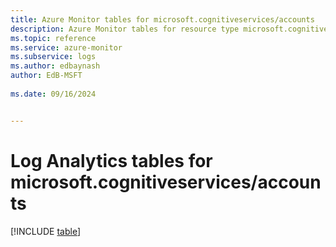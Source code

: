 ```yaml
---
title: Azure Monitor tables for microsoft.cognitiveservices/accounts
description: Azure Monitor tables for resource type microsoft.cognitiveservices/accounts
ms.topic: reference
ms.service: azure-monitor
ms.subservice: logs
ms.author: edbaynash
author: EdB-MSFT
   
ms.date: 09/16/2024


---
```


# Log Analytics tables for microsoft.cognitiveservices/accounts  

[!INCLUDE [table](~/reusable-content/ce-skilling/azure/includes/azure-monitor/reference/tables/microsoft-cognitiveservices_accounts-include.md)]

